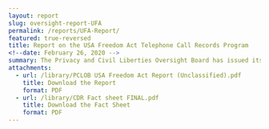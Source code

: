 ```yaml
---
layout: report
slug: oversight-report-UFA
permalink: /reports/UFA-Report/
featured: true-reversed
title: Report on the USA Freedom Act Telephone Call Records Program
<!--date: February 26, 2020 -->
summary: The Privacy and Civil Liberties Oversight Board has issued its oversight report on the government’s operation of the call detail records (CDR) program under the USA Freedom Act.   
attachments:
  - url: /library/PCLOB USA Freedom Act Report (Unclassified).pdf
    title: Download the Report
    format: PDF
  - url: /library/CDR Fact sheet FINAL.pdf
    title: Download the Fact Sheet
    format: PDF
---
```

